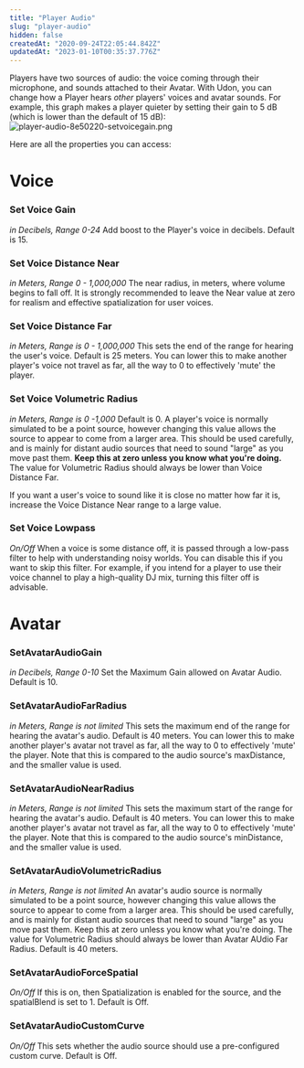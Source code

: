 ```yaml
---
title: "Player Audio"
slug: "player-audio"
hidden: false
createdAt: "2020-09-24T22:05:44.842Z"
updatedAt: "2023-01-10T00:35:37.776Z"
---
```

Players have two sources of audio: the voice coming through their microphone, and sounds attached to their Avatar. With Udon, you can change how a Player hears *other* players' voices and avatar sounds. For example, this graph makes a player quieter by setting their gain to 5 dB (which is lower than the default of 15 dB):
![player-audio-8e50220-setvoicegain.png](/img/worlds/player-audio-8e50220-setvoicegain.png)

Here are all the properties you can access:

# Voice

### Set Voice Gain
*in Decibels, Range 0-24*
Add boost to the Player's voice in decibels. Default is 15.

### Set Voice Distance Near
*in Meters, Range 0 - 1,000,000*
The near radius, in meters, where volume begins to fall off. It is strongly recommended to leave the Near value at zero for realism and effective spatialization for user voices.

### Set Voice Distance Far
*in Meters, Range is 0 - 1,000,000*
This sets the end of the range for hearing the user's voice. Default is 25 meters. You can lower this to make another player's voice not travel as far, all the way to 0 to effectively 'mute' the player.

### Set Voice Volumetric Radius
*in Meters, Range is 0 -1,000*
Default is 0.
A player's voice is normally simulated to be a point source, however changing this value allows the source to appear to come from a larger area. This should be used carefully, and is mainly for distant audio sources that need to sound "large" as you move past them. **Keep this at zero unless you know what you're doing.** The value for Volumetric Radius should always be lower than Voice Distance Far.

If you want a user's voice to sound like it is close no matter how far it is, increase the Voice Distance Near range to a large value.

### Set Voice Lowpass
*On/Off*
When a voice is some distance off, it is passed through a low-pass filter to help with understanding noisy worlds. You can disable this if you want to skip this filter. For example, if you intend for a player to use their voice channel to play a high-quality DJ mix, turning this filter off is advisable.

# Avatar

### SetAvatarAudioGain
*in Decibels, Range 0-10*
Set the Maximum Gain allowed on Avatar Audio. Default is 10.

### SetAvatarAudioFarRadius
*in Meters, Range is not limited*
This sets the maximum end of the range for hearing the avatar's audio. Default is 40 meters. You can lower this to make another player's avatar not travel as far, all the way to 0 to effectively 'mute' the player. Note that this is compared to the audio source's maxDistance, and the smaller value is used.

### SetAvatarAudioNearRadius
*in Meters, Range is not limited*
This sets the maximum start of the range for hearing the avatar's audio. Default is 40 meters. You can lower this to make another player's avatar not travel as far, all the way to 0 to effectively 'mute' the player. Note that this is compared to the audio source's minDistance, and the smaller value is used.

### SetAvatarAudioVolumetricRadius
*in Meters, Range is not limited*
An avatar's audio source is normally simulated to be a point source, however changing this value allows the source to appear to come from a larger area. This should be used carefully, and is mainly for distant audio sources that need to sound "large" as you move past them. Keep this at zero unless you know what you're doing. The value for Volumetric Radius should always be lower than Avatar AUdio Far Radius. Default is 40 meters.

### SetAvatarAudioForceSpatial
*On/Off*
If this is on, then Spatialization is enabled for the source, and the spatialBlend is set to 1. Default is Off.

### SetAvatarAudioCustomCurve
*On/Off*
This sets whether the audio source should use a pre-configured custom curve. Default is Off.